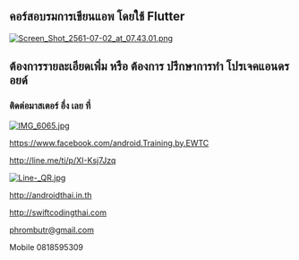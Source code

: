 ## คอร์สอบรมการเขียนแอพ โดยใช้ Flutter

[![Screen_Shot_2561-07-02_at_07.43.01.png](https://s33.postimg.cc/mhy2d5s8v/Screen_Shot_2561-07-02_at_07.43.01.png)](https://postimg.cc/image/jnuwzpq2j/)

## ต้องการรายละเอียดเพิ่ม หรือ ต้องการ ปรึกษาการทำ โปรเจคแอนดรอยด์
### ติดต่อมาสเตอร์ อึ่ง เลย ที่

[![IMG_6065.jpg](https://s33.postimg.cc/to4h06w1r/IMG_6065.jpg)](https://postimg.cc/image/blbe8z06z/)

https://www.facebook.com/android.Training.by.EWTC

http://line.me/ti/p/XI-Ksj7Jzq

[![Line-_QR.jpg](https://s33.postimg.cc/3skqh44jj/Line-_QR.jpg)](https://postimg.cc/image/prr54bldn/)

http://androidthai.in.th

http://swiftcodingthai.com

phrombutr@gmail.com

Mobile 0818595309
